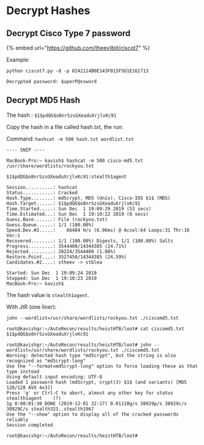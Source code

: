 # Decrypt Hashes

## Decrypt Cisco Type 7 password

{% embed url="https://github.com/theevilbit/ciscot7" %}

Example:

```text
python ciscot7.py -d -p 0242114B0E143F015F5D1E161713

Decrypted password: $uperP@ssword
```

## Decrypt MD5 Hash

The hash : `$1$pdQG$o8nrSzsGXeaduXrjlvKc91`

Copy the hash in a file called hash.txt, the run:

Command: `hashcat -m 500 hash.txt wordlist.txt`

```text
---- SNIP ----

MacBook-Pro:~ kavish$ hashcat -m 500 cisco-md5.txt /usr/share/wordlists/rockyou.txt

$1$pdQG$o8nrSzsGXeaduXrjlvKc91:stealth1agent

Session..........: hashcat
Status...........: Cracked
Hash.Type........: md5crypt, MD5 (Unix), Cisco-IOS $1$ (MD5)
Hash.Target......: $1$pdQG$o8nrSzsGXeaduXrjlvKc91
Time.Started.....: Sun Dec  1 19:09:29 2019 (53 secs)
Time.Estimated...: Sun Dec  1 19:10:22 2019 (0 secs)
Guess.Base.......: File (rockyou.txt)
Guess.Queue......: 1/1 (100.00%)
Speed.Dev.#2.....:    66484 H/s (6.96ms) @ Accel:64 Loops:31 Thr:16 Vec:1
Recovered........: 1/1 (100.00%) Digests, 1/1 (100.00%) Salts
Progress.........: 3544400/14344385 (24.71%)
Rejected.........: 38224/3544400 (1.08%)
Restore.Point....: 3527450/14344385 (24.59%)
Candidates.#2....: stheev -> stblea

Started: Sun Dec  1 19:09:24 2019
Stopped: Sun Dec  1 19:10:23 2019
MacBook-Pro:~ kavish$
```

 The hash value is `stealth1agent`.

With JtR \(one liner\):

`john --wordlist=/usr/share/wordlists/rockyou.txt ./ciscomd5.txt`

```text
root@kavishgr:~/AutoRecon/results/heistHTB/loot# cat ciscomd5.txt 
$1$pdQG$o8nrSzsGXeaduXrjlvKc91

root@kavishgr:~/AutoRecon/results/heistHTB/loot# john --wordlist=/usr/share/wordlists/rockyou.txt ./ciscomd5.txt 
Warning: detected hash type "md5crypt", but the string is also recognized as "md5crypt-long"
Use the "--format=md5crypt-long" option to force loading these as that type instead
Using default input encoding: UTF-8
Loaded 1 password hash (md5crypt, crypt(3) $1$ (and variants) [MD5 128/128 AVX 4x3])
Press 'q' or Ctrl-C to abort, almost any other key for status
stealth1agent    (?)
1g 0:00:01:30 DONE (2019-12-01 22:17) 0.01110g/s 38929p/s 38929c/s 38929C/s stealth323..stealth1967
Use the "--show" option to display all of the cracked passwords reliably
Session completed

root@kavishgr:~/AutoRecon/results/heistHTB/loot# 
```

